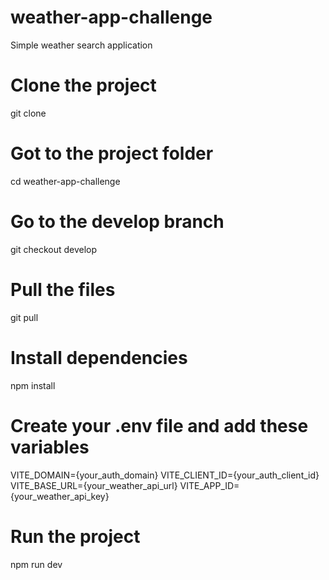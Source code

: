 # weather-app-challenge
Simple weather search application

# Clone the project
git clone

# Got to the project folder
cd weather-app-challenge

# Go to the develop branch
git checkout develop

# Pull the files
git pull

# Install dependencies
npm install

# Create your .env file and add these variables
VITE_DOMAIN={your_auth_domain}
VITE_CLIENT_ID={your_auth_client_id}
VITE_BASE_URL={your_weather_api_url}
VITE_APP_ID={your_weather_api_key}

# Run the project
npm run dev
